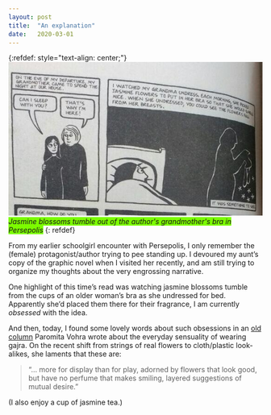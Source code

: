 ```yaml
---
layout: post
title:  "An explanation"
date:   2020-03-01
---
```

{:refdef: style="text-align: center;"}
![Jasmine blossoms tumble out of the author's grandmother's bra in Persepolis](/assets/persepolis.jpeg)  
*<span style="background-color: #7CFC00">Jasmine blossoms tumble out of the author's grandmother's bra in Persepolis</span>*
{: refdef}

From my earlier schoolgirl encounter with Persepolis, I only remember the (female) protagonist/author trying to pee standing up. I devoured my aunt’s copy of the graphic novel when I visited her recently, and am still trying to organize my thoughts about the very engrossing narrative.

One highlight of this time’s read was watching jasmine blossoms tumble from the cups of an older woman’s bra as she undressed for bed. Apparently she’d placed them there for their fragrance, I am currently *obsessed* with the idea.

And then, today, I found some lovely words about such obsessions in an [old column](https://mumbaimirror.indiatimes.com/opinion/columnists/paromita-vohra/Tera-Gajra-Re/articleshow/45904106.cms) Paromita Vohra wrote about the everyday sensuality of wearing gajra. On the recent shift from strings of real flowers to cloth/plastic look-alikes, she laments that these are:

> “… more for display than for play, adorned by flowers that look good, but have no perfume that makes smiling, layered suggestions of mutual desire.”

(I also enjoy a cup of jasmine tea.)
